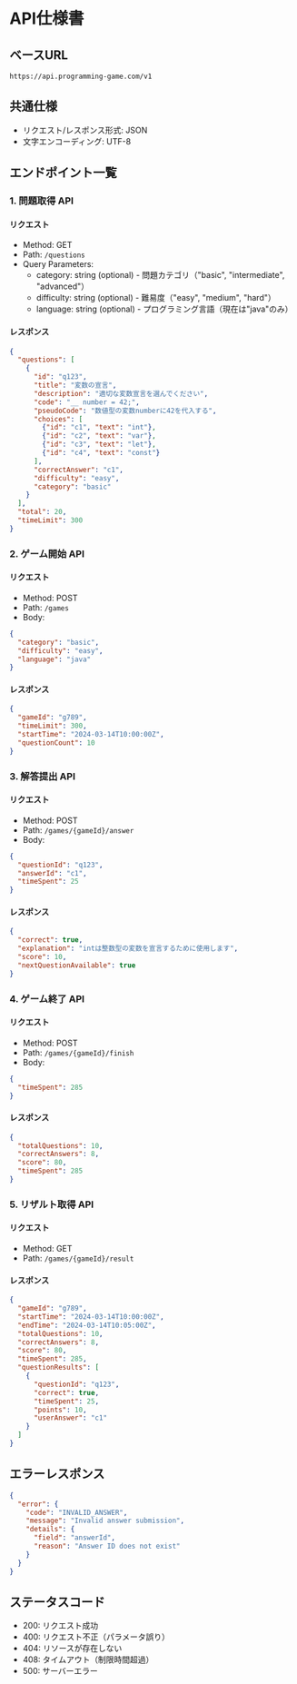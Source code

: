 # API仕様書

## ベースURL
`https://api.programming-game.com/v1`

## 共通仕様
- リクエスト/レスポンス形式: JSON
- 文字エンコーディング: UTF-8

## エンドポイント一覧

### 1. 問題取得 API
#### リクエスト
- Method: GET
- Path: `/questions`
- Query Parameters:
  - category: string (optional) - 問題カテゴリ（"basic", "intermediate", "advanced"）
  - difficulty: string (optional) - 難易度（"easy", "medium", "hard"）
  - language: string (optional) - プログラミング言語（現在は"java"のみ）

#### レスポンス
```json
{
  "questions": [
    {
      "id": "q123",
      "title": "変数の宣言",
      "description": "適切な変数宣言を選んでください",
      "code": "__ number = 42;",
      "pseudoCode": "数値型の変数numberに42を代入する",
      "choices": [
        {"id": "c1", "text": "int"},
        {"id": "c2", "text": "var"},
        {"id": "c3", "text": "let"},
        {"id": "c4", "text": "const"}
      ],
      "correctAnswer": "c1",
      "difficulty": "easy",
      "category": "basic"
    }
  ],
  "total": 20,
  "timeLimit": 300
}
```

### 2. ゲーム開始 API
#### リクエスト
- Method: POST
- Path: `/games`
- Body:
```json
{
  "category": "basic",
  "difficulty": "easy",
  "language": "java"
}
```

#### レスポンス
```json
{
  "gameId": "g789",
  "timeLimit": 300,
  "startTime": "2024-03-14T10:00:00Z",
  "questionCount": 10
}
```

### 3. 解答提出 API
#### リクエスト
- Method: POST
- Path: `/games/{gameId}/answer`
- Body:
```json
{
  "questionId": "q123",
  "answerId": "c1",
  "timeSpent": 25
}
```

#### レスポンス
```json
{
  "correct": true,
  "explanation": "intは整数型の変数を宣言するために使用します",
  "score": 10,
  "nextQuestionAvailable": true
}
```

### 4. ゲーム終了 API
#### リクエスト
- Method: POST
- Path: `/games/{gameId}/finish`
- Body:
```json
{
  "timeSpent": 285
}
```

#### レスポンス
```json
{
  "totalQuestions": 10,
  "correctAnswers": 8,
  "score": 80,
  "timeSpent": 285
}
```

### 5. リザルト取得 API
#### リクエスト
- Method: GET
- Path: `/games/{gameId}/result`

#### レスポンス
```json
{
  "gameId": "g789",
  "startTime": "2024-03-14T10:00:00Z",
  "endTime": "2024-03-14T10:05:00Z",
  "totalQuestions": 10,
  "correctAnswers": 8,
  "score": 80,
  "timeSpent": 285,
  "questionResults": [
    {
      "questionId": "q123",
      "correct": true,
      "timeSpent": 25,
      "points": 10,
      "userAnswer": "c1"
    }
  ]
}
```

## エラーレスポンス
```json
{
  "error": {
    "code": "INVALID_ANSWER",
    "message": "Invalid answer submission",
    "details": {
      "field": "answerId",
      "reason": "Answer ID does not exist"
    }
  }
}
```

## ステータスコード
- 200: リクエスト成功
- 400: リクエスト不正（パラメータ誤り）
- 404: リソースが存在しない
- 408: タイムアウト（制限時間超過）
- 500: サーバーエラー